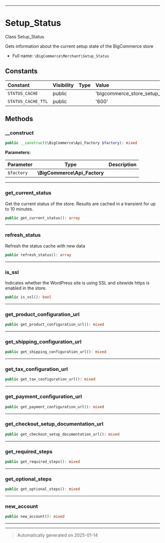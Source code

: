 ***

# Setup_Status

Class Setup_Status

Gets information about the current setup state of the BigCommerce store

* Full name: `\BigCommerce\Merchant\Setup_Status`


## Constants

| Constant | Visibility | Type | Value |
|:---------|:-----------|:-----|:------|
|`STATUS_CACHE`|public| |&#039;bigcommerce_store_setup_status&#039;|
|`STATUS_CACHE_TTL`|public| |&#039;600&#039;|


## Methods


### __construct



```php
public __construct(\BigCommerce\Api_Factory $factory): mixed
```








**Parameters:**

| Parameter | Type | Description |
|-----------|------|-------------|
| `$factory` | **\BigCommerce\Api_Factory** |  |





***

### get_current_status

Get the current status of the store. Results
are cached in a transient for up to 10 minutes.

```php
public get_current_status(): array
```












***

### refresh_status

Refresh the status cache with new data

```php
public refresh_status(): array
```












***

### is_ssl

Indicates whether the WordPress site is using SSL
and sitewide https is enabled in the store.

```php
public is_ssl(): bool
```












***

### get_product_configuration_url



```php
public get_product_configuration_url(): mixed
```












***

### get_shipping_configuration_url



```php
public get_shipping_configuration_url(): mixed
```












***

### get_tax_configuration_url



```php
public get_tax_configuration_url(): mixed
```












***

### get_payment_configuration_url



```php
public get_payment_configuration_url(): mixed
```












***

### get_checkout_setup_documentation_url



```php
public get_checkout_setup_documentation_url(): mixed
```












***

### get_required_steps



```php
public get_required_steps(): mixed
```












***

### get_optional_steps



```php
public get_optional_steps(): mixed
```












***

### new_account



```php
public new_account(): mixed
```












***


***
> Automatically generated on 2025-01-14
